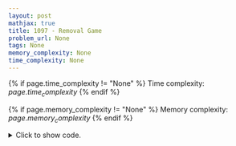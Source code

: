 ```yaml
---
layout: post
mathjax: true
title: 1097 - Removal Game
problem_url: None
tags: None
memory_complexity: None
time_complexity: None
---
```




{% if page.time_complexity != "None" %}
Time complexity: ${{ page.time_complexity }}$
{% endif %}

{% if page.memory_complexity != "None" %}
Memory complexity: ${{ page.memory_complexity }}$
{% endif %}

<details>
<summary>
<p style="display:inline">Click to show code.</p>
</summary>
```cpp
{% raw %}
using namespace std;
using ll = long long;
using vll = vector<ll>;
using ii = array<ll, 2>;
const ll NMAX = 5e3 + 11;
ll x[NMAX];
ii mem[NMAX][NMAX];
bool vis[NMAX][NMAX];
ii dp(ll l, ll r, bool player)
{
    ii &ans = mem[l][r];
    ll lval = x[l];
    ll rval = x[r];
    if (r - l + 1 == 2)
    {
        ans[player] = max({lval, rval});
        ans[!player] = min({lval, rval});
        return ans;
    }
    if (vis[l][r])
        return ans;
    vis[l][r] = true;
    ii lans = dp(l + 1, r, !player);
    ii rans = dp(l, r - 1, !player);
    lans[player] += lval;
    rans[player] += rval;
    ans = lans[player] > rans[player] ? lans : rans;
    return ans;
}
int main(void)
{
    ll n;
    cin >> n;
    for (ll i = 0; i < n; ++i)
        cin >> x[i];
    cout << dp(0, n - 1, true)[true] << endl;
    return 0;
}

{% endraw %}
```
</details>

